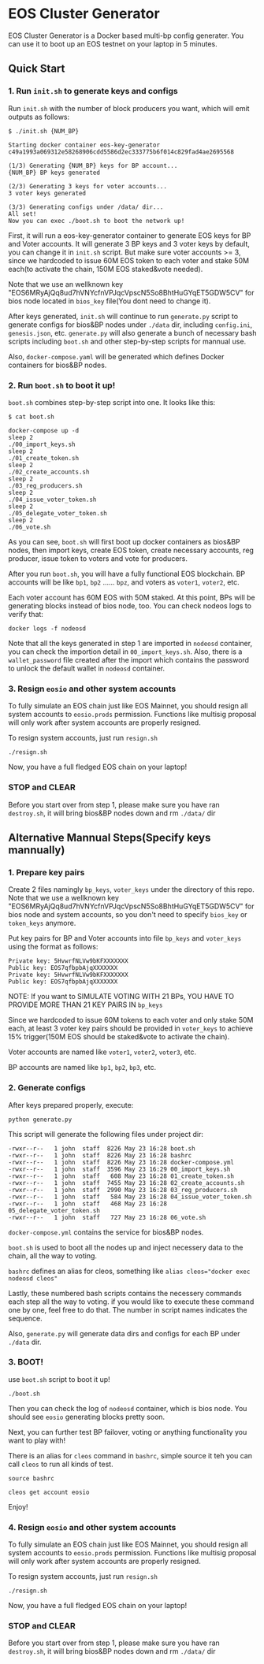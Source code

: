 # EOS Cluster Generator

EOS Cluster Generator is a Docker based multi-bp config generater. You can use it to boot up an EOS testnet on your laptop in 5 minutes.


## Quick Start

### 1. Run `init.sh` to generate keys and configs

Run `init.sh` with the number of block producers you want, which will emit outputs as follows:

```
$ ./init.sh {NUM_BP}

Starting docker container eos-key-generator
c49a1993a069312e58268906cdd5586d2ec333775b6f014c829fad4ae2695568

(1/3) Generating {NUM_BP} keys for BP account...
{NUM_BP} BP keys generated

(2/3) Generating 3 keys for voter accounts...
3 voter keys generated

(3/3) Generating configs under /data/ dir...
All set!
Now you can exec ./boot.sh to boot the network up!
```

First, it will run a eos-key-generator container to generate EOS keys for BP and Voter accounts. It will generate 3 BP keys and 3 voter keys by default, you can change it in `init.sh` script. But make sure voter accounts >= 3, since we hardcoded to issue 60M EOS token to each voter and stake 50M each(to activate the chain, 150M EOS staked&vote needed).

Note that we use an wellknown key "EOS6MRyAjQq8ud7hVNYcfnVPJqcVpscN5So8BhtHuGYqET5GDW5CV" for bios node located in `bios_key` file(You dont need to change it).

After keys generated, `init.sh` will continue to run `generate.py` script to generate configs for bios&BP nodes under `./data` dir, including `config.ini`, `genesis.json`, etc. `generate.py` will also generate a bunch of necessary bash scripts including `boot.sh` and other step-by-step scripts for mannual use.

Also, `docker-compose.yaml` will be generated which defines Docker containers for bios&BP nodes.


### 2. Run `boot.sh` to boot it up!


`boot.sh` combines step-by-step script into one. It looks like this:

```
$ cat boot.sh

docker-compose up -d
sleep 2
./00_import_keys.sh
sleep 2
./01_create_token.sh
sleep 2
./02_create_accounts.sh
sleep 2
./03_reg_producers.sh
sleep 2
./04_issue_voter_token.sh
sleep 2
./05_delegate_voter_token.sh
sleep 2
./06_vote.sh
```

As you can see, `boot.sh` will first boot up docker containers as bios&BP nodes, then import keys, create EOS token, create necessary accounts, reg producer, issue token to voters and vote for producers.

After you run `boot.sh`, you will have a fully functional EOS blockchain. BP accounts will be like `bp1`, `bp2` ...... `bpz`, and voters as `voter1`, `voter2`, etc. 

Each voter account has 60M EOS with 50M staked. At this point, BPs will be generating blocks instead of bios node, too. You can check nodeos logs to verify that:

```
docker logs -f nodeosd
```

Note that all the keys generated in step 1 are imported in `nodeosd` container, you can check the importion detail in `00_import_keys.sh`. Also, there is a `wallet_password` file created after the import which contains the password to unlock the default wallet in `nodeosd` container.


### 3. Resign `eosio` and other system accounts

To fully simulate an EOS chain just like EOS Mainnet, you should resign all system accounts to `eosio.prods` permission. Functions like multisig proposal will only work after system accounts are properly resigned.

To resign system accounts, just run `resign.sh`

```
./resign.sh
```

Now, you have a full fledged EOS chain on your laptop!


### STOP and CLEAR

Before you start over from step 1, please make sure you have ran `destroy.sh`, it will bring bios&BP nodes down and rm `./data/` dir


## Alternative Mannual Steps(Specify keys mannually)

### 1. Prepare key pairs

Create 2 files namingly `bp_keys`, `voter_keys` under the directory of this repo. Note that we use a wellknown key "EOS6MRyAjQq8ud7hVNYcfnVPJqcVpscN5So8BhtHuGYqET5GDW5CV" for bios node and system accounts, so you don't need to specify `bios_key` or `token_keys` anymore.

Put key pairs for BP and Voter accounts into file `bp_keys` and `voter_keys` using the format as follows:

```
Private key: 5HvwrfNLVw9bKFXXXXXXX
Public key: EOS7qfbpbAjqXXXXXXX
Private key: 5HvwrfNLVw9bKFXXXXXXX
Public key: EOS7qfbpbAjqXXXXXXX
```

NOTE: If you want to SIMULATE VOTING WITH 21 BPs, YOU HAVE TO PROVIDE MORE THAN 21 KEY PAIRS IN `bp_keys`

Since we hardcoded to issue 60M tokens to each voter and only stake 50M each, at least 3 voter key pairs should be provided in `voter_keys` to achieve 15% trigger(150M EOS should be staked&vote to activate the chain).

Voter accounts are named like `voter1`, `voter2`, `voter3`, etc.

BP accounts are named like `bp1`, `bp2`, `bp3`, etc.


### 2. Generate configs

After keys prepared properly, execute:

```
python generate.py
```

This script will generate the following files under project dir:

```
-rwxr--r--   1 john  staff  8226 May 23 16:28 boot.sh
-rwxr--r--   1 john  staff  8226 May 23 16:28 bashrc
-rwxr--r--   1 john  staff  8226 May 23 16:28 docker-compose.yml
-rwxr--r--   1 john  staff  3596 May 23 16:29 00_import_keys.sh
-rwxr--r--   1 john  staff   608 May 23 16:28 01_create_token.sh
-rwxr--r--   1 john  staff  7455 May 23 16:28 02_create_accounts.sh
-rwxr--r--   1 john  staff  2990 May 23 16:28 03_reg_producers.sh
-rwxr--r--   1 john  staff   584 May 23 16:28 04_issue_voter_token.sh
-rwxr--r--   1 john  staff   468 May 23 16:28 05_delegate_voter_token.sh
-rwxr--r--   1 john  staff   727 May 23 16:28 06_vote.sh

```

`docker-compose.yml` contains the service for bios&BP nodes.

`boot.sh` is used to boot all the nodes up and inject necessery data to the chain, all the way to voting.

`bashrc` defines an alias for cleos, something like `alias cleos="docker exec nodeosd cleos"`

Lastly, these numbered bash scripts contains the necessery commands each step all the way to voting. if you would like to execute these command one by one, feel free to do that. The number in script names indicates the sequence.

Also, `generate.py` will generate data dirs and configs for each BP under `./data` dir.

### 3. BOOT!

use `boot.sh` script to boot it up!

```
./boot.sh
```

Then you can check the log of `nodeosd` container, which is bios node. You should see `eosio` generating blocks pretty soon.

Next, you can further test BP failover, voting or anything functionality you want to play with!

There is an alias for `cleos` command in `bashrc`, simple source it teh you can call `cleos` to run all kinds of test.

```
source bashrc

cleos get account eosio
```

Enjoy!

### 4. Resign `eosio` and other system accounts

To fully simulate an EOS chain just like EOS Mainnet, you should resign all system accounts to `eosio.prods` permission. Functions like multisig proposal will only work after system accounts are properly resigned.

To resign system accounts, just run `resign.sh`

```
./resign.sh
```

Now, you have a full fledged EOS chain on your laptop!


### STOP and CLEAR

Before you start over from step 1, please make sure you have ran `destroy.sh`, it will bring bios&BP nodes down and rm `./data/` dir
